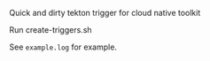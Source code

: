 Quick and dirty tekton trigger for cloud native toolkit

Run create-triggers.sh

See `example.log` for example.